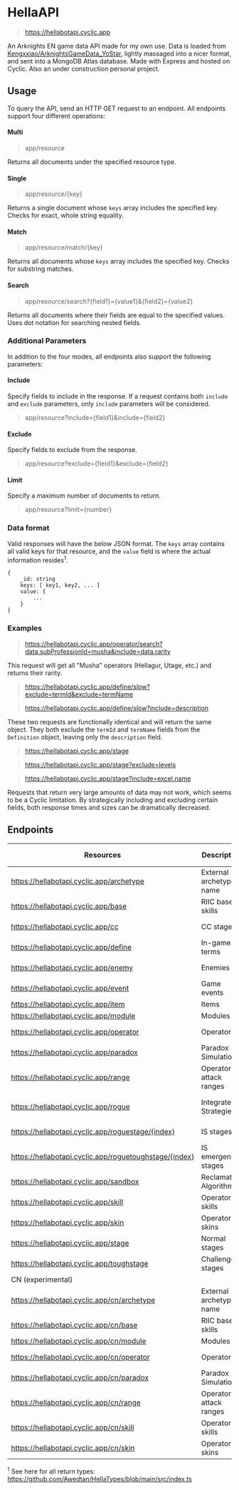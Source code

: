 # HellaAPI

> https://hellabotapi.cyclic.app

An Arknights EN game data API made for my own use. Data is loaded from [Kengxxiao/ArknightsGameData_YoStar](https://github.com/Kengxxiao/ArknightsGameData_YoStar), lightly massaged into a nicer format, and sent into a MongoDB Atlas database. Made with Express and hosted on Cyclic. Also an under construction personal project.

## Usage

To query the API, send an HTTP GET request to an endpoint. All endpoints support four different operations:

#### Multi

> app/resource

Returns all documents under the specified resource type.

#### Single

> app/resource/{key}

Returns a single document whose `keys` array includes the specified key. Checks for exact, whole string equality.

#### Match

> app/resource/match/{key}

Returns all documents whose `keys` array includes the specified key. Checks for substring matches.

#### Search

> app/resource/search?{field1}={value1}&{field2}={value2}

Returns all documents where their fields are equal to the specified values. Uses dot notation for searching nested fields.

### Additional Parameters

In addition to the four modes, all endpoints also support the following parameters:

#### Include

Specify fields to include in the response. If a request contains both `include` and `exclude` parameters, only `include` parameters will be considered.

> app/resource?include={field1}&include={field2}

#### Exclude

Specify fields to exclude from the response.

> app/resource?exclude={field1}&exclude={field2}

#### Limit

Specify a maximum number of documents to return.

> app/resource?limit={number}

### Data format

Valid responses will have the below JSON format. The `keys` array contains all valid keys for that resource, and the `value` field is where the actual information resides<sup>1</sup>.

```
{
    _id: string
    keys: [ key1, key2, ... ]
    value: {
        ...
    }
}
```

### Examples

> https://hellabotapi.cyclic.app/operator/search?data.subProfessionId=musha&include=data.rarity

This request will get all "Musha" operators (Hellagur, Utage, etc.) and returns their rarity.

> https://hellabotapi.cyclic.app/define/slow?exclude=termId&exclude=termName

> https://hellabotapi.cyclic.app/define/slow?include=description

These two requests are functionally identical and will return the same object. They both exclude the `termId` and `termName` fields from the `Definition` object, leaving only the `description` field.

> https://hellabotapi.cyclic.app/stage

> https://hellabotapi.cyclic.app/stage?exclude=levels

> https://hellabotapi.cyclic.app/stage?include=excel.name

Requests that return very large amounts of data may not work, which seems to be a Cyclic limitation. By strategically including and excluding certain fields, both response times and sizes can be dramatically decreased.

## Endpoints

| Resources | Description | Valid Keys | Return Type<sup>1</sup> |
|-|-|-|-|
| https://hellabotapi.cyclic.app/archetype               | External archetype name | Internal archetype name | `string`     |
| https://hellabotapi.cyclic.app/base                    | RIIC base skills        | Base skill ID           | `Base`       |
| https://hellabotapi.cyclic.app/cc                      | CC stages               | Stage ID/name           | `CCStage`    |
| https://hellabotapi.cyclic.app/define                  | In-game terms           | Term name               | `Definition` |
| https://hellabotapi.cyclic.app/enemy                   | Enemies                 | Enemy ID/name/code      | `Enemy`      |
| https://hellabotapi.cyclic.app/event                   | Game events             | Event ID                | `GameEvent`  |
| https://hellabotapi.cyclic.app/item                    | Items                   | Item ID/name            | `Item`       |
| https://hellabotapi.cyclic.app/module                  | Modules                 | Module ID               | `Module`     |
| https://hellabotapi.cyclic.app/operator                | Operators               | Operator ID/name        | `Operator`   |
| https://hellabotapi.cyclic.app/paradox                 | Paradox Simulations     | Operator ID             | `Paradox`    |
| https://hellabotapi.cyclic.app/range                   | Operator attack ranges  | Range ID                | `GridRange`  |
| https://hellabotapi.cyclic.app/rogue                   | Integrated Strategies   | IS index (IS2=0, IS3=1) | `RogueTheme` |
| https://hellabotapi.cyclic.app/roguestage/{index}      | IS stages               | IS stage ID/name        | `RogueStage` |
| https://hellabotapi.cyclic.app/roguetoughstage/{index} | IS emergency stages     | IS stage ID/name        | `RogueStage` |
| https://hellabotapi.cyclic.app/sandbox                 | Reclamation Algorithm   | RA index                | `SandboxAct` |
| https://hellabotapi.cyclic.app/skill                   | Operator skills         | Skill ID                | `Skill`      |
| https://hellabotapi.cyclic.app/skin                    | Operator skins          | Operator ID             | `Skin[]`     |
| https://hellabotapi.cyclic.app/stage                   | Normal stages           | Stage ID/code           | `Stage[]`    |
| https://hellabotapi.cyclic.app/toughstage              | Challenge stages        | Stage ID/code           | `Stage[]`    |
| CN (experimental) |
| https://hellabotapi.cyclic.app/cn/archetype            | External archetype name | Internal archetype name | `string`     |
| https://hellabotapi.cyclic.app/cn/base                 | RIIC base skills        | Base skill ID           | `Base`       |
| https://hellabotapi.cyclic.app/cn/module               | Modules                 | Module ID               | `Module`     |
| https://hellabotapi.cyclic.app/cn/operator             | Operators               | Operator ID/name        | `Operator`   |
| https://hellabotapi.cyclic.app/cn/paradox              | Paradox Simulations     | Operator ID             | `Paradox`    |
| https://hellabotapi.cyclic.app/cn/range                | Operator attack ranges  | Range ID                | `GridRange`  |
| https://hellabotapi.cyclic.app/cn/skill                | Operator skills         | Skill ID                | `Skill`      |
| https://hellabotapi.cyclic.app/cn/skin                 | Operator skins          | Operator ID             | `Skin[]`     |

<sup>1</sup> See here for all return types: https://github.com/Awedtan/HellaTypes/blob/main/src/index.ts

